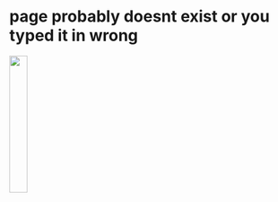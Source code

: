 # page probably doesnt exist or you typed it in wrong
<img src = "https://upload.wikimedia.org/wikipedia/commons/6/6f/Go_gopher_mascot_bw.png" width = "25%">
